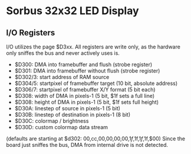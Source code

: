 
Sorbus 32x32 LED Display
========================


I/O Registers
-------------

I/O utilizes the page $D3xx. All registers are write only, as the hardware
only sniffes the bus and never actively uses is.

- $D300: DMA into framebuffer and flush (strobe register)
- $D301: DMA into framebuffer without flush (strobe register)
- $D302/3: start address of RAM source
- $D304/5: startpixel of framebuffer target (10 bit, absolute address)
- $D306/7: startpixel of framebuffer X/Y format (5 bit each)
- $D308: width of DMA in pixels-1 (5 bit, $1f sets a full line)
- $D308: height of DMA in pixels-1 (5 bit, $1f sets full height)
- $D30A: linestep of source in pixels-1 (5 bit)
- $D30B: linestep of destination in pixels-1 (8 bit)
- $D30C: colormap / brightness
- $D30D: custom colormap data stream

(defaults are starting at $d302: $00,$cc,$00,$00,$00,$00,$1f,$1f,$1f,$1f,$00)
Since the board just sniffes the bus, DMA from internal drive is not
detected.
